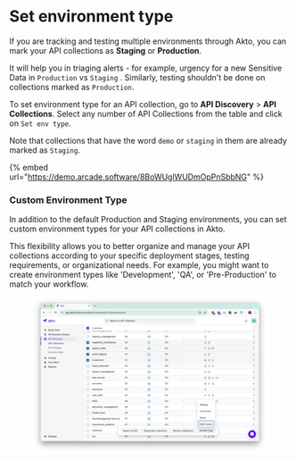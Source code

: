 # Set environment type

If you are tracking and testing multiple environments through Akto, you can mark your API collections as **Staging** or **Production**.

It will help you in triaging alerts - for example, urgency for a new Sensitive Data in `Production` vs `Staging` . Similarly, testing shouldn't be done on collections marked as `Production`.

To set environment type for an API collection, go to **API Discovery** > **API Collections**. Select any number of API Collections from the table and click on `Set env type`.

Note that collections that have the word `demo` or `staging` in them are already marked as `Staging`.

{% embed url="https://demo.arcade.software/8BoWUglWUDmOpPnSbbNG" %}

### Custom Environment Type

In addition to the default Production and Staging environments, you can set custom environment types for your API collections in Akto.&#x20;

This flexibility allows you to better organize and manage your API collections according to your specific deployment stages, testing requirements, or organizational needs. For example, you might want to create environment types like 'Development', 'QA', or 'Pre-Production' to match your workflow.

<figure><img src="../../.gitbook/assets/image (3) (1).png" alt=""><figcaption></figcaption></figure>
